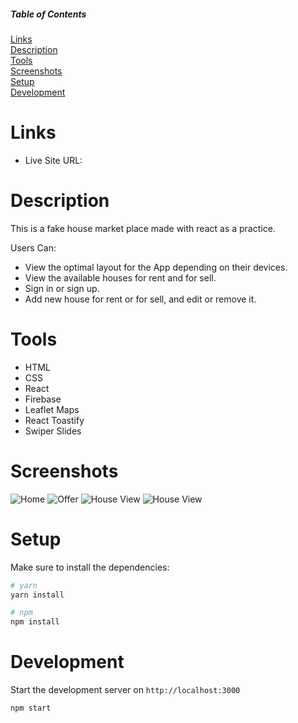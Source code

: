 ##### Table of Contents

[Links](#links)  
[Description](#description)  
[Tools](#tools)  
[Screenshots](#screenshots)  
[Setup](#setup)  
[Development](#development)

# Links

- Live Site URL:

# Description

This is a fake house market place made with react as a practice.

Users Can:

- View the optimal layout for the App depending on their devices.
- View the available houses for rent and for sell.
- Sign in or sign up.
- Add new house for rent or for sell, and edit or remove it.

# Tools

- HTML
- CSS
- React
- Firebase
- Leaflet Maps
- React Toastify
- Swiper Slides

# Screenshots

![Home](./design/home.png) ![Offer](./design/offers.png)
![House View](./design/house%20view.png) ![House View](./design/create.png)

# Setup

Make sure to install the dependencies:

```bash
# yarn
yarn install

# npm
npm install
```

# Development

Start the development server on `http://localhost:3000`

```bash
npm start
```

